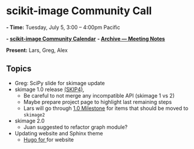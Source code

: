 # scikit-image Community Call

**- Time:** Tuesday, July 5, 3:00 – 4:00pm Pacific

**- [scikit-image Community Calendar](https://scientific-python.org/calendars/skimage.ics)**
**- [Archive — Meeting Notes](https://github.com/scikit-image/meeting-notes)**

**Present:** Lars, Greg, Alex


## Topics

* Greg: SciPy slide for skimage update
* skimage 1.0 release [(SKIP4)](https://scikit-image.org/docs/dev/skips/4-transition-to-v2.html), 
    * Be careful to not merge any incompatible API (skimage 1 vs 2)
    * Maybe prepare project page to highlight last remaining steps
    * Lars will go through [1.0 Milestone](https://github.com/scikit-image/scikit-image/milestone/9) for items that should be moved to `skimage2`
* skimage 2.0
	* Juan suggested to refactor graph module?
* Updating website and Sphinx theme
	* [Hugo for ](https://github.com/scientific-python/scientific-python-hugo-theme/) for website

